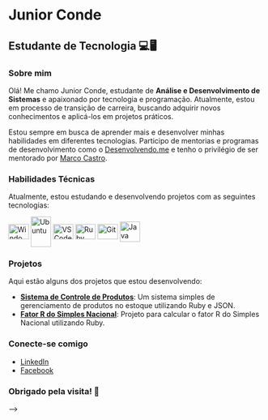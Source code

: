 # Junior Conde

## Estudante de Tecnologia 💻🖥

### Sobre mim
Olá! Me chamo Junior Conde, estudante de **Análise e Desenvolvimento de Sistemas** e apaixonado por tecnologia e programação. Atualmente, estou em processo de transição de carreira, buscando adquirir novos conhecimentos e aplicá-los em projetos práticos.

Estou sempre em busca de aprender mais e desenvolver minhas habilidades em diferentes tecnologias. Participo de mentorias e programas de desenvolvimento como o [Desenvolvendo.me](https://desenvolvendo.me/) e tenho o privilégio de ser mentorado por [Marco Castro](https://github.com/marcodotcastro).

### Habilidades Técnicas
Atualmente, estou estudando e desenvolvendo projetos com as seguintes tecnologias:

<div style="display: inline_block">
  <img align="center" alt="Windows" height="30" width="40" src="https://cdn.jsdelivr.net/gh/devicons/devicon/icons/windows8/windows8-original.svg" />
  <img align="center" alt="Ubuntu" height="60" width="40" src="https://cdn.jsdelivr.net/gh/devicons/devicon/icons/linux/linux-original.svg" />
  <img align="center" alt="VSCode" height="30" width="40" src="https://cdn.jsdelivr.net/gh/devicons/devicon/icons/vscode/vscode-original.svg" />
  <img align="center" alt="Ruby" height="30" width="40" src="https://cdn.jsdelivr.net/gh/devicons/devicon/icons/ruby/ruby-original.svg" />
  <img align="center" alt="Git" height="30" width="40" src="https://cdn.jsdelivr.net/gh/devicons/devicon/icons/git/git-original.svg" />
  <img align="center" alt="Java" height="40" width="40" src="https://cdn.jsdelivr.net/gh/devicons/devicon/icons/java/java-original-wordmark.svg" />
</div>

### Projetos
Aqui estão alguns dos projetos que estou desenvolvendo:

- **[Sistema de Controle de Produtos](#)**: Um sistema simples de gerenciamento de produtos no estoque utilizando Ruby e JSON.
- **[Fator R do Simples Nacional](#)**: Projeto para calcular o fator R do Simples Nacional utilizando Ruby.
  
### Conecte-se comigo
- [LinkedIn](https://linkedin.com/in/juniorconde)
- [Facebook](https://www.facebook.com/juniorconde01)

### Obrigado pela visita! 🚀



-->
